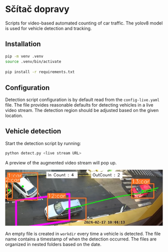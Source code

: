 # Sčítač dopravy

Scripts for video-based automated counting of car traffic.
The yolov8 model is used for vehicle detection and tracking.

## Installation

```sh
pip -m venv .venv
source .venv/bin/activate

pip install -r requirements.txt
```

## Configuration

Detection script configuration is by default read from the `config-live.yaml` file.
The file provides reasonable defaults for detecting vehicles in a live video stream.
The detection region should be adjusted based on the given location.

## Vehicle detection

Start the detection script by running:

```sh
python detect.py <live stream URL>
```

A preview of the augmented video stream will pop up.

![preview](./docs/example.jpg)

An empty file is created in `workdir` every time a vehicle is detected.
The file name contains a timestamp of when the detection occurred.
The files are organized in nested folders based on the date.
